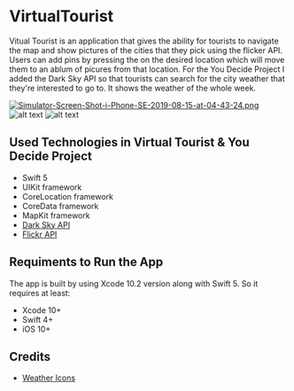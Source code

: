 # VirtualTourist 

Vitual Tourist is an application that gives the ability for tourists to navigate the map and show pictures of the cities
that they pick using the flicker API. Users can add pins by pressing the on the desired location which will move them to an ablum of picures from that location. For the You Decide Project I added the Dark Sky API so that tourists can search
for the city weather that they're interested to go to. It shows the weather of the whole week. 

[![Simulator-Screen-Shot-i-Phone-SE-2019-08-15-at-04-43-24.png](https://i.postimg.cc/9f7w2DYf/Simulator-Screen-Shot-i-Phone-SE-2019-08-15-at-04-43-24.png)](https://postimg.cc/hJKtbPwF)
![alt text](https://ibb.co/hL7Ds0x)
![alt text](https://ibb.co/VBkHGTH)

## Used Technologies in Virtual Tourist & You Decide Project
* Swift 5
* UIKit framework
* CoreLocation framework
* CoreData framework
* MapKit framework
* [Dark Sky API](https://darksky.net/dev/docs)
* [Flickr API](https://www.flickr.com/)

## Requiments to Run the App
The app is built by using Xcode 10.2 version along with Swift 5. So it requires at least: 
* Xcode 10+
* Swift 4+
* iOS 10+

## Credits 
* [Weather Icons](https://icons8.com/icon/pack/weather/plasticine)


